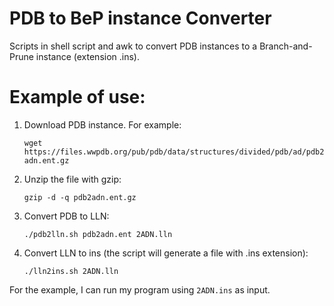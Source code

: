 # PDB to BeP instance Converter

Scripts in shell script and awk to convert PDB instances to a Branch-and-Prune instance (extension .ins).

# Example of use:

1) Download PDB instance. For example:

    `wget https://files.wwpdb.org/pub/pdb/data/structures/divided/pdb/ad/pdb2adn.ent.gz`

2) Unzip the file with gzip:

    `gzip -d -q pdb2adn.ent.gz`

3) Convert PDB to LLN:

    `./pdb2lln.sh pdb2adn.ent 2ADN.lln`

4) Convert LLN to ins (the script will generate a file with .ins extension):

    `./lln2ins.sh 2ADN.lln`

For the example, I can run my program using `2ADN.ins` as input.
